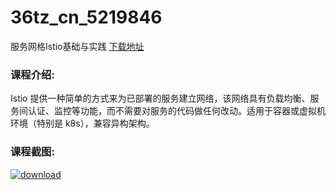 # 36tz_cn_5219846
服务网格Istio基础与实践
[下载地址](http://www.36tz.cn/article/5219846 "下载地址")
### 课程介绍:
Istio 提供一种简单的方式来为已部署的服务建立网络，该网络具有负载均衡、服务间认证、监控等功能，而不需要对服务的代码做任何改动。适用于容器或虚拟机环境（特别是 k8s），兼容异构架构。

### 课程截图:
[![download](http://36tz.cn/muke_img/2021_05_2-32.png "下载地址")](http://www.36tz.cn "下载地址")

